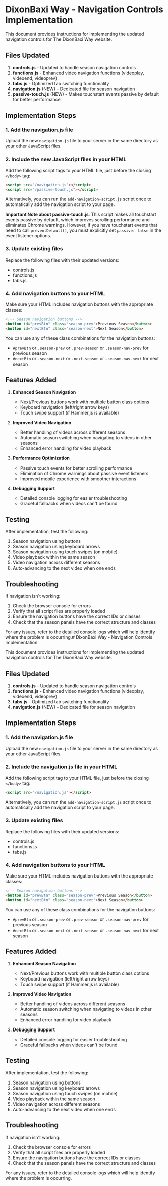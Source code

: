 # DixonBaxi Way - Navigation Controls Implementation

This document provides instructions for implementing the updated navigation controls for The DixonBaxi Way website.

## Files Updated

1. **controls.js** - Updated to handle season navigation controls
2. **functions.js** - Enhanced video navigation functions (videoplay, videoend, videoprev)
3. **tabs.js** - Optimized tab switching functionality
4. **navigation.js** (NEW) - Dedicated file for season navigation
5. **passive-touch.js** (NEW) - Makes touchstart events passive by default for better performance

## Implementation Steps

### 1. Add the navigation.js file

Upload the new `navigation.js` file to your server in the same directory as your other JavaScript files.

### 2. Include the new JavaScript files in your HTML

Add the following script tags to your HTML file, just before the closing `</body>` tag:

```html
<script src="/navigation.js"></script>
<script src="/passive-touch.js"></script>
```

Alternatively, you can run the `add-navigation-script.js` script once to automatically add the navigation script to your page.

**Important Note about passive-touch.js**: This script makes all touchstart events passive by default, which improves scrolling performance and eliminates Chrome warnings. However, if you have touchstart events that need to call `preventDefault()`, you must explicitly set `passive: false` in the event listener options.

### 3. Update existing files

Replace the following files with their updated versions:
- controls.js
- functions.js
- tabs.js

### 4. Add navigation buttons to your HTML

Make sure your HTML includes navigation buttons with the appropriate classes:

```html
<!-- Season navigation buttons -->
<button id="prevBtn" class="season-prev">Previous Season</button>
<button id="nextBtn" class="season-next">Next Season</button>
```

You can use any of these class combinations for the navigation buttons:
- `#prevBtn` or `.season-prev` or `.prev-season` or `.season-nav-prev` for previous season
- `#nextBtn` or `.season-next` or `.next-season` or `.season-nav-next` for next season

## Features Added

1. **Enhanced Season Navigation**
   - Next/Previous buttons work with multiple button class options
   - Keyboard navigation (left/right arrow keys)
   - Touch swipe support (if Hammer.js is available)

2. **Improved Video Navigation**
   - Better handling of videos across different seasons
   - Automatic season switching when navigating to videos in other seasons
   - Enhanced error handling for video playback

3. **Performance Optimization**
   - Passive touch events for better scrolling performance
   - Elimination of Chrome warnings about passive event listeners
   - Improved mobile experience with smoother interactions

4. **Debugging Support**
   - Detailed console logging for easier troubleshooting
   - Graceful fallbacks when videos can't be found

## Testing

After implementation, test the following:
1. Season navigation using buttons
2. Season navigation using keyboard arrows
3. Season navigation using touch swipes (on mobile)
4. Video playback within the same season
5. Video navigation across different seasons
6. Auto-advancing to the next video when one ends

## Troubleshooting

If navigation isn't working:
1. Check the browser console for errors
2. Verify that all script files are properly loaded
3. Ensure the navigation buttons have the correct IDs or classes
4. Check that the season panels have the correct structure and classes

For any issues, refer to the detailed console logs which will help identify where the problem is occurring.# DixonBaxi Way - Navigation Controls Implementation

This document provides instructions for implementing the updated navigation controls for The DixonBaxi Way website.

## Files Updated

1. **controls.js** - Updated to handle season navigation controls
2. **functions.js** - Enhanced video navigation functions (videoplay, videoend, videoprev)
3. **tabs.js** - Optimized tab switching functionality
4. **navigation.js** (NEW) - Dedicated file for season navigation

## Implementation Steps

### 1. Add the navigation.js file

Upload the new `navigation.js` file to your server in the same directory as your other JavaScript files.

### 2. Include the navigation.js file in your HTML

Add the following script tag to your HTML file, just before the closing `</body>` tag:

```html
<script src="/navigation.js"></script>
```

Alternatively, you can run the `add-navigation-script.js` script once to automatically add the navigation script to your page.

### 3. Update existing files

Replace the following files with their updated versions:
- controls.js
- functions.js
- tabs.js

### 4. Add navigation buttons to your HTML

Make sure your HTML includes navigation buttons with the appropriate classes:

```html
<!-- Season navigation buttons -->
<button id="prevBtn" class="season-prev">Previous Season</button>
<button id="nextBtn" class="season-next">Next Season</button>
```

You can use any of these class combinations for the navigation buttons:
- `#prevBtn` or `.season-prev` or `.prev-season` or `.season-nav-prev` for previous season
- `#nextBtn` or `.season-next` or `.next-season` or `.season-nav-next` for next season

## Features Added

1. **Enhanced Season Navigation**
   - Next/Previous buttons work with multiple button class options
   - Keyboard navigation (left/right arrow keys)
   - Touch swipe support (if Hammer.js is available)

2. **Improved Video Navigation**
   - Better handling of videos across different seasons
   - Automatic season switching when navigating to videos in other seasons
   - Enhanced error handling for video playback

3. **Debugging Support**
   - Detailed console logging for easier troubleshooting
   - Graceful fallbacks when videos can't be found

## Testing

After implementation, test the following:
1. Season navigation using buttons
2. Season navigation using keyboard arrows
3. Season navigation using touch swipes (on mobile)
4. Video playback within the same season
5. Video navigation across different seasons
6. Auto-advancing to the next video when one ends

## Troubleshooting

If navigation isn't working:
1. Check the browser console for errors
2. Verify that all script files are properly loaded
3. Ensure the navigation buttons have the correct IDs or classes
4. Check that the season panels have the correct structure and classes

For any issues, refer to the detailed console logs which will help identify where the problem is occurring.